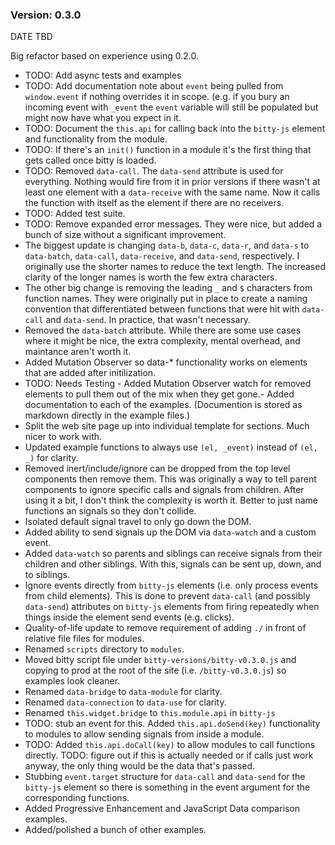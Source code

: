 ### Version: 0.3.0

DATE TBD

Big refactor based on experience using 0.2.0.

- TODO: Add async tests and examples
- TODO: Add documentation note about `event` being pulled from `window.event`
if nothing overrides it in scope. (e.g. if you bury an incoming
event with `_event` the `event` variable will still be populated
but might now have what you expect in it. 
- TODO: Document the `this.api` for calling back into the `bitty-js`
element and functionality from the module.
- TODO: If there's an `init()` function in a module it's the
first thing that gets called once bitty is loaded. 
- TODO: Removed `data-call`. The `data-send` attribute is used
for everything. Nothing would fire from it in prior versions
if there wasn't at least one element with a `data-receive` 
with the same name. Now it calls the function with itself
as the element if there are no receivers.
- TODO: Added test suite.
- TODO: Remove expanded error messages. They were nice, but added a bunch of size
without a significant improvement. 
- The biggest update is changing `data-b`, `data-c`,
      `data-r`, and `data-s` to `data-batch`, 
      `data-call`, `data-receive`, and `data-send`,
      respectively. I originally use the shorter names to reduce the text
      length. The increased clarity of the longer names is worth the
      few extra characters.
- The other big change is removing the leading `_` and
      `$` characters from function names. They were originally 
      put in place to create a naming convention that differentiated
      between functions that were hit with `data-call`
      and `data-send`. In practice, that wasn't necessary.
- Removed the `data-batch` attribute. While there are some use 
      cases where it might be nice, the extra complexity, mental overhead, and maintance 
      aren't worth it.
- Added Mutation Observer so data-* functionality works
      on elements that are added after initilization.
- TODO: Needs Testing - Added Mutation Observer watch for
      removed elements to pull them out of the mix when
      they get gone.-       Added documentation to each of the examples. (Documention is 
      stored as markdown directly in the example files.)
- Split the web site page up into individual template for sections. Much
      nicer to work with.
- Updated example functions to always use `(el, _event)` instead
      of `(el, _)` for clarity. 
- Removed inert/include/ignore can be dropped from the top level
      components then remove them. This was originally a way to tell 
      parent components to ignore specific calls and signals from children. 
      After using it a bit, I don't think the complexity is worth it. 
      Better to just name functions an signals so they don't collide.
- Isolated default signal travel to only go down the DOM. 
- Added ability to send signals up the DOM via `data-watch`
      and a custom event.
- Added `data-watch` so parents and siblings
      can receive signals from their children and other
      siblings. With this, signals can be sent up, down, and
      to siblings.
- Ignore events directly from `bitty-js`
      elements (i.e. only process events from child elements).
      This is done to prevent `data-call` (and
      possibly `data-send`) attributes on 
      `bitty-js` elements from firing repeatedly
      when things inside the element send events (e.g. clicks).
- Quality-of-life update to remove requirement of
      adding `./` in front of relative
      file files for modules. 
- Renamed `scripts` directory to
      `modules`.
- Moved bitty script file under `bitty-versions/bitty-v0.3.0.js`
      and copying to prod at the root of the site (i.e. `/bitty-v0.3.0.js`)
      so examples look cleaner. 
- Renamed `data-bridge` to `data-module` 
      for clarity.
- Renamed `data-connection` to `data-use` 
      for clarity.
- Renamed `this.widget.bridge` to `this.module.api`
      in `bitty-js`
- TODO: stub an event for this.
      Added `this.api.doSend(key)` functionality to modules to
      allow sending signals from inside a module. 
- TODO: Added `this.api.doCall(key)` to allow modules
      to call functions directly. 
      TODO: figure out if this is actually needed or if calls just
      work anyway, the only thing would be the data that's passed. 
- Stubbing `event.target` structure for `data-call`
      and `data-send` for the `bitty-js` element so
      there is something in the event argument for the corresponding
      functions.
- Added Progressive Enhancement and JavaScript Data comparison examples.
- Added/polished a bunch of other examples.

